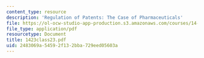 ```yaml
---
content_type: resource
description: 'Regulation of Patents: The Case of Pharmaceuticals'
file: https://ol-ocw-studio-app-production.s3.amazonaws.com/courses/14-23-government-regulation-of-industry-spring-2003/2483069a54592f132bba729eed05603a_1423class23.pdf
file_type: application/pdf
resourcetype: Document
title: 1423class23.pdf
uid: 2483069a-5459-2f13-2bba-729eed05603a
---
```

